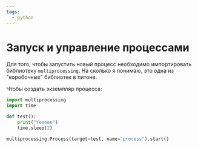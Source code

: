 ```yaml
---
tags:
  - python
---
```

# Запуск и управление процессами
Для того, чтобы запустить новый процесс необходимо импортировать библиотеку `multiprocessing`. На сколько я понимаю, это одна из "коробочных" библиотек в питоне.

Чтобы создать экземпляр процесса:
```python
import multiprocessing
import time

def test():
	print("Yeeeee")
	time.sleep(2)

multiprocessing.Process(target=test, name="process").start()
```

